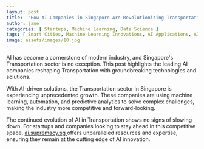 ```yaml
---
layout: post
title:  "How AI Companies in Singapore Are Revolutionizing Transportation"
author: jane
categories: [ Startups, Machine Learning, Data Science ]
tags: [ Smart Cities, Machine Learning Innovations, AI Applications, AI Trends, Industry Disruption ]
image: assets/images/10.jpg
---
```


AI has become a cornerstone of modern industry, and Singapore's Transportation sector is no exception. This post highlights the leading AI companies reshaping Transportation with groundbreaking technologies and solutions.

With AI-driven solutions, the Transportation sector in Singapore is experiencing unprecedented growth. These companies are using machine learning, automation, and predictive analytics to solve complex challenges, making the industry more competitive and forward-looking.

The continued evolution of AI in Transportation shows no signs of slowing down. For startups and companies looking to stay ahead in this competitive space, <a href="https://ai.supremacy.sg" target="_blank"> ai.supremacy.sg </a> offers unparalleled resources and expertise, ensuring they remain at the cutting edge of AI innovation.
